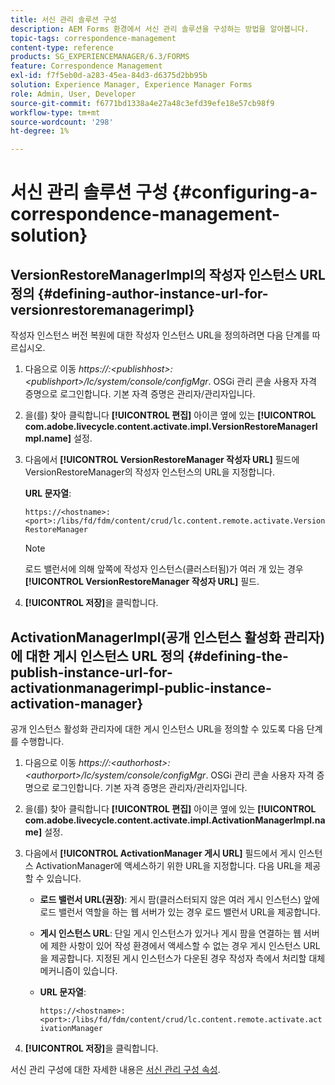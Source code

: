 ```yaml
---
title: 서신 관리 솔루션 구성
description: AEM Forms 환경에서 서신 관리 솔루션을 구성하는 방법을 알아봅니다.
topic-tags: correspondence-management
content-type: reference
products: SG_EXPERIENCEMANAGER/6.3/FORMS
feature: Correspondence Management
exl-id: f7f5eb0d-a283-45ea-84d3-d6375d2bb95b
solution: Experience Manager, Experience Manager Forms
role: Admin, User, Developer
source-git-commit: f6771bd1338a4e27a48c3efd39efe18e57cb98f9
workflow-type: tm+mt
source-wordcount: '298'
ht-degree: 1%

---
```


# 서신 관리 솔루션 구성 {#configuring-a-correspondence-management-solution}

## VersionRestoreManagerImpl의 작성자 인스턴스 URL 정의 {#defining-author-instance-url-for-versionrestoremanagerimpl}

작성자 인스턴스 버전 복원에 대한 작성자 인스턴스 URL을 정의하려면 다음 단계를 따르십시오.

1. 다음으로 이동 *https://:&lt;publishhost>:&lt;publishport>/lc/system/console/configMgr*. OSGi 관리 콘솔 사용자 자격 증명으로 로그인합니다. 기본 자격 증명은 관리자/관리자입니다.
1. 을(를) 찾아 클릭합니다 **[!UICONTROL 편집]** 아이콘 옆에 있는 **[!UICONTROL com.adobe.livecycle.content.activate.impl.VersionRestoreManagerImpl.name]** 설정.
1. 다음에서 **[!UICONTROL VersionRestoreManager 작성자 URL]** 필드에 VersionRestoreManager의 작성자 인스턴스의 URL을 지정합니다.

   **URL 문자열**:

   `https://<hostname>:<port>:/libs/fd/fdm/content/crud/lc.content.remote.activate.VersionRestoreManager`

   >[!NOTE]
   >
   >로드 밸런서에 의해 앞쪽에 작성자 인스턴스(클러스터됨)가 여러 개 있는 경우 **[!UICONTROL VersionRestoreManager 작성자 URL]** 필드.

1. **[!UICONTROL 저장]**&#x200B;을 클릭합니다.

## ActivationManagerImpl(공개 인스턴스 활성화 관리자)에 대한 게시 인스턴스 URL 정의 {#defining-the-publish-instance-url-for-activationmanagerimpl-public-instance-activation-manager}

공개 인스턴스 활성화 관리자에 대한 게시 인스턴스 URL을 정의할 수 있도록 다음 단계를 수행합니다.

1. 다음으로 이동 *https://:&lt;authorhost>:&lt;authorport>/lc/system/console/configMgr*. OSGi 관리 콘솔 사용자 자격 증명으로 로그인합니다. 기본 자격 증명은 관리자/관리자입니다.
1. 을(를) 찾아 클릭합니다 **[!UICONTROL 편집]** 아이콘 옆에 있는 **[!UICONTROL com.adobe.livecycle.content.activate.impl.ActivationManagerImpl.name]** 설정.
1. 다음에서 **[!UICONTROL ActivationManager 게시 URL]** 필드에서 게시 인스턴스 ActivationManager에 액세스하기 위한 URL을 지정합니다. 다음 URL을 제공할 수 있습니다.

   * **로드 밸런서 URL(권장)**: 게시 팜(클러스터되지 않은 여러 게시 인스턴스) 앞에 로드 밸런서 역할을 하는 웹 서버가 있는 경우 로드 밸런서 URL을 제공합니다.
   * **게시 인스턴스 URL**: 단일 게시 인스턴스가 있거나 게시 팜을 연결하는 웹 서버에 제한 사항이 있어 작성 환경에서 액세스할 수 없는 경우 게시 인스턴스 URL을 제공합니다. 지정된 게시 인스턴스가 다운된 경우 작성자 측에서 처리할 대체 메커니즘이 있습니다.
   * **URL 문자열**:

     `https://<hostname>:<port>:/libs/fd/fdm/content/crud/lc.content.remote.activate.activationManager`

1. **[!UICONTROL 저장]**&#x200B;을 클릭합니다.

서신 관리 구성에 대한 자세한 내용은 [서신 관리 구성 속성](https://helpx.adobe.com/aem-forms/6-2/cm-configuration-properties.html).
